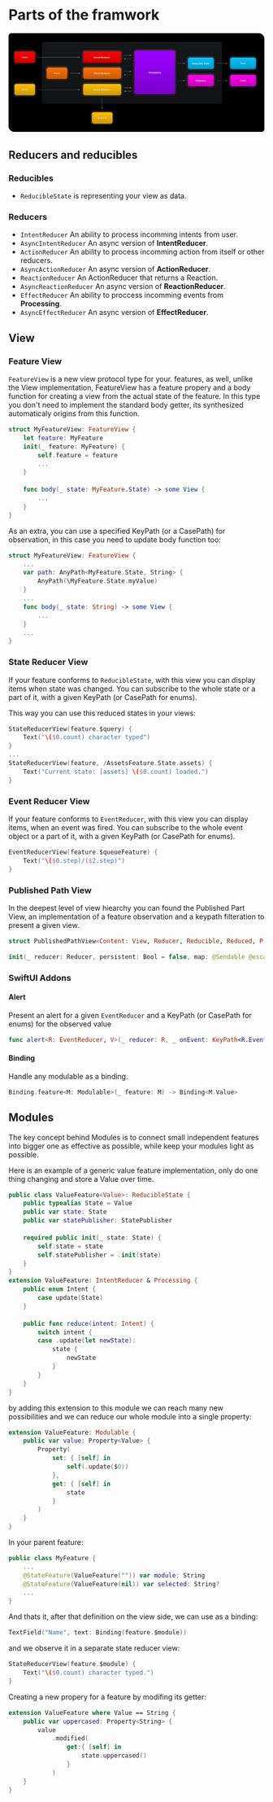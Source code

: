 # Parts of the framwork

![Schema about current architecture](./Resources/processing_feature_schema@2x.png)

## Reducers and reducibles
### Reducibles
- ``ReducibleState`` is representing your view as data. 

### Reducers
- ``IntentReducer`` An ability to process incomming intents from user.
- ``AsyncIntentReducer`` An async version of **IntentReducer**.
- ``ActionReducer`` An ability to process incomming action from itself or other reducers.
- ``AsyncActionReducer`` An async version of **ActionReducer**.
- ``ReactionReducer`` An ActionReducer that returns a Reaction.
- ``AsyncReactionReducer`` An async version of **ReactionReducer**.
- ``EffectReducer`` An ability to proccess incomming events from **Processing**.
- ``AsyncEffectReducer`` An async version of **EffectReducer**.

## View

### Feature View
``FeatureView`` is a new view protocol type for your. features, as well, unlike the View implementation, FeatureView has a feature propery and a body function for creating a view from the actual state of the feature. In this type you don't need to implement the standard body getter, its synthesized automaticaly origins from this function. 

```swift
struct MyFeatureView: FeatureView {
    let feature: MyFeature
    init(_ feature: MyFeature) {
        self.feature = feature
        ...
    }
    
    func body(_ state: MyFeature.State) -> some View {
        ...
    }
}
```

As an extra, you can use a specified KeyPath (or a CasePath) for observation, in this case you need to update body function too:

```swift
struct MyFeatureView: FeatureView {
    ...
    var path: AnyPath<MyFeature.State, String> {
        AnyPath(\MyFeature.State.myValue)
    }
    ...
    func body(_ state: String) -> some View {
        ...
    }
    ...
}
```

### State Reducer View
If your feature conforms to ``ReducibleState``, with this view you can display items when state was changed. You can subscribe to the whole state or a part of it, with a given KeyPath (or CasePath for enums).

This way you can use this reduced states in your views:

```swift
StateReducerView(feature.$query) {
    Text("\($0.count) character typed")
}
...
StateReducerView(feature, /AssetsFeature.State.assets) {
    Text("Current state: [assets] \($0.count) loaded.")
}
```

### Event Reducer View
If your feature conforms to ``EventReducer``, with this view you can display items, when an event was fired. You can subscribe to the whole event object or a part of it, with a given KeyPath (or CasePath for enums).

```swift
EventReducerView(feature.$queueFeature) {
    Text("\($0.step)/($2.step)")
}
```

### Published Path View
In the deepest level of view hiearchy you can found the Published Part View, an implementation of a feature observation and a keypath filteration to present a given view.

```swift 
struct PublishedPathView<Content: View, Reducer, Reducible, Reduced, P: Publisher, Value>: View where P.Failure == Never, P.Output == Reducible 
```

```swift 
init(_ reducer: Reducer, persistent: Bool = false, map: @Sendable @escaping (Reducible) -> Reduced, publisher: P, path: AnyPath<Reduced, Value>, @ViewBuilder content: @escaping (Value) -> Content)
```

### SwiftUI Addons

#### Alert
Present an alert for a given ``EventReducer`` and a KeyPath (or CasePath for enums) for the observed value

```swift
func alert<R: EventReducer, V>(_ reducer: R, _ onEvent: KeyPath<R.Event, V>, persistent: Bool = false, map: @escaping (V) -> Alert) -> some View
```

#### Binding
Handle any modulable as a binding.

```swift
Binding.feature<M: Modulable>(_ feature: M) -> Binding<M.Value>
```


## Modules
The key concept behind Modules is to connect small independent features into bigger one as effective as possible, while keep your modules light as possible. 

Here is an example of a generic value feature implementation, only do one thing changing and store a Value over time.

```swift
public class ValueFeature<Value>: ReducibleState {
    public typealias State = Value
    public var state: State
    public var statePublisher: StatePublisher

    required public init(_ state: State) {
        self.state = state
        self.statePublisher = .init(state)
    }
}
extension ValueFeature: IntentReducer & Processing {
    public enum Intent {
        case update(State)
    }
    
    public func reduce(intent: Intent) {
        switch intent {
        case .update(let newState):
            state {
                newState
            }
        }
    }
}
```

by adding this extension to this module we can reach many new possibilities and we can reduce our whole module into a single property:

```swift
extension ValueFeature: Modulable {
    public var value: Property<Value> {
        Property(
            set: { [self] in
                self(.update($0))
            },
            get: { [self] in
                state
            }
        )
    }
}
```

In your parent feature:

```swift
public class MyFeature {
	...
	@StateFeature(ValueFeature("")) var module: String
	@StateFeature(ValueFeature(nil)) var selected: String?
	...
}
```

And thats it, after that definition on the view side, we can use as a binding:

```swift
TextField("Name", text: Binding(feature.$module))
```

and we observe it in a separate state reducer view:

```swift
StateReducerView(feature.$module) { 
    Text("\($0.count) character typed.")
}
```

Creating a new propery for a feature by modifing its getter:

```swift
extension ValueFeature where Value == String {
    public var uppercased: Property<String> {
        value
            .modified(
                get:{ [self] in
                    state.uppercased()
                }
            )
    }
}
```
